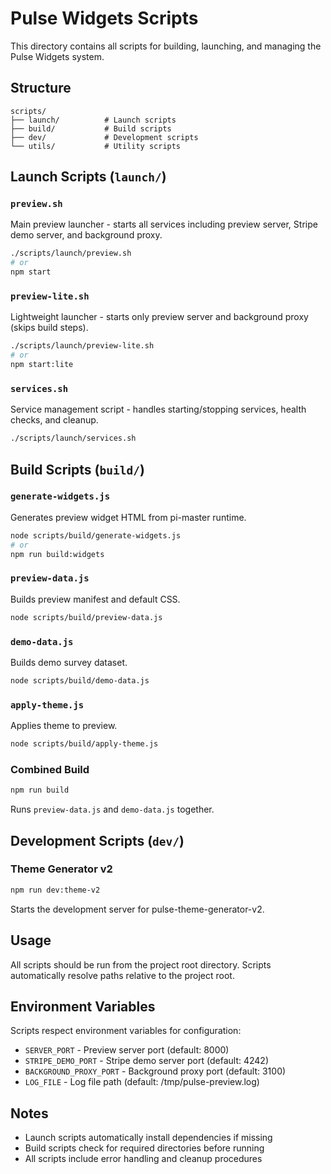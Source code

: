 # Pulse Widgets Scripts

This directory contains all scripts for building, launching, and managing the Pulse Widgets system.

## Structure

```
scripts/
├── launch/          # Launch scripts
├── build/           # Build scripts
├── dev/             # Development scripts
└── utils/           # Utility scripts
```

## Launch Scripts (`launch/`)

### `preview.sh`
Main preview launcher - starts all services including preview server, Stripe demo server, and background proxy.

```bash
./scripts/launch/preview.sh
# or
npm start
```

### `preview-lite.sh`
Lightweight launcher - starts only preview server and background proxy (skips build steps).

```bash
./scripts/launch/preview-lite.sh
# or
npm start:lite
```

### `services.sh`
Service management script - handles starting/stopping services, health checks, and cleanup.

```bash
./scripts/launch/services.sh
```

## Build Scripts (`build/`)

### `generate-widgets.js`
Generates preview widget HTML from pi-master runtime.

```bash
node scripts/build/generate-widgets.js
# or
npm run build:widgets
```

### `preview-data.js`
Builds preview manifest and default CSS.

```bash
node scripts/build/preview-data.js
```

### `demo-data.js`
Builds demo survey dataset.

```bash
node scripts/build/demo-data.js
```

### `apply-theme.js`
Applies theme to preview.

```bash
node scripts/build/apply-theme.js
```

### Combined Build
```bash
npm run build
```

Runs `preview-data.js` and `demo-data.js` together.

## Development Scripts (`dev/`)

### Theme Generator v2
```bash
npm run dev:theme-v2
```

Starts the development server for pulse-theme-generator-v2.

## Usage

All scripts should be run from the project root directory. Scripts automatically resolve paths relative to the project root.

## Environment Variables

Scripts respect environment variables for configuration:
- `SERVER_PORT` - Preview server port (default: 8000)
- `STRIPE_DEMO_PORT` - Stripe demo server port (default: 4242)
- `BACKGROUND_PROXY_PORT` - Background proxy port (default: 3100)
- `LOG_FILE` - Log file path (default: /tmp/pulse-preview.log)

## Notes

- Launch scripts automatically install dependencies if missing
- Build scripts check for required directories before running
- All scripts include error handling and cleanup procedures

